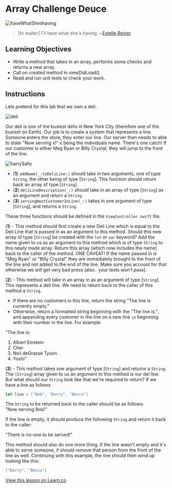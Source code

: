 # Array Challenge Deuce

![haveWhatSheshaving](http://i.imgur.com/anXw03E.png?1)

> [to waiter] I'll have what she's having. ~[Estelle Reiner](https://en.wikipedia.org/wiki/Estelle_Reiner)

## Learning Objectives

- Write a method that takes in an array, performs some checks and returns a new array.
- Call on created method in viewDidLoad().
- Read and run unit tests to check your work.

## Instructions

Lets pretend for this lab that we own a deli.

![deli](http://i.imgur.com/4CElvfV.png?1)

Our deli is one of the busiest delis in New York City (therefore one of the busiest on Earth). Our job is to create a system that represents a line. Someone enters the store, they enter our line. Our server then needs to able to state "Now serving x!" x being the individuals name. There's one catch! If our customer is either Meg Ryan or Billy Crystal, they will jump to the front of the line.

![harrySally](http://i.imgur.com/prEsj71.jpg?1)  

- (**1**) `addName(_:toDeliLine:)` should take in two arguments, one of type `String`, the other being of type [`String`]. This function should return back an array of type [`String`].
- (**2**) `deliLineDescription(_:)` should take in an array of type [`String`] as an argument and return a `String`.
- (**3**) `servingNextCustomerInLine(_:)` takes in one argument of type [`String`], and returns a `String`.



These three functions should be defined in the `ViewController.swift` file.  

(**1**) - This method should first create a new Deli Line which is equal to the Deli Line that is passed in as an argument to this method. Should this new array of type [`String`] be created with the `let` or `var` keyword? Add the name given to us as an argument to this method which is of type `String` to this newly made array. Return this array (which now includes the name) back to the caller of the method. ONE CAVEAT! If the name passed in is "Meg Ryan" or "Billy Crystal" they are immediately brought to the front of the line and not added to the end of the line. Make sure you account for that otherwise we will get very bad press (also.. your tests won't pass).  

(**2**) - This method will take in an array in as an argument of type [`String`]. This represents a deli line. We need to return back to the caller of this method a `String`.  
* If there are no customers in this line, return the string "The line is currently empty."
* Otherwise, return a formatted string beginning with the "The line is:", and appending every customer in the line on a new line `\n` beginning with their number in the line. For example

"The line is:  
1. Albert Einstein  
2. Cher  
3. Neil deGrasse Tyson  
4. Yoshi"
 

(**3**) - This method takes one argument of type [`String`] and returns a `String`. The `[String`] array given to us an argument to this method is our del line. But what should our `String` look like that we're required to return? If we have a line as follows
```swift
let line = ["Bob", "Barry", "Becca"]
```
The `String` to be returned back to the caller should be as follows:  
"Now serving Bob!"  

If the line is empty, it should produce the following `String` and return it back to the caller:
  
"There is no-one to be served!"  

This method should also do one more thing. If the line wasn't empty and it's able to serve someone, it should remove that person from the front of the line as well. Continuing with this example, the line should then wind up looking like this:

```swift
["Barry", "Becca"]
```


[View this lesson on Learn.co](https://learn.co/lessons/ArrayChallengeTwo)
